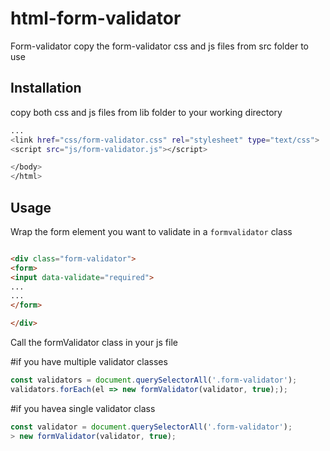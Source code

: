 # html-form-validator
Form-validator
copy the form-validator css and js files from src folder to use


## Installation

copy both css and js files from lib folder to your working directory 

```bash
...
<link href="css/form-validator.css" rel="stylesheet" type="text/css">
<script src="js/form-validator.js"></script>

</body>
</html>
```




## Usage

Wrap the form element you want to validate in a ```formvalidator``` class

```html

<div class="form-validator">
<form>
<input data-validate="required">
...
...
</form>

</div>
```
Call the formValidator class in your js file

#if you have multiple validator classes

```javascript
const validators = document.querySelectorAll('.form-validator');
validators.forEach(el => new formValidator(validator, true););
```
#if you havea single validator class

```javascript
const validator = document.querySelectorAll('.form-validator');
> new formValidator(validator, true);
```